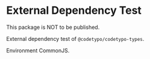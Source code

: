 # External Dependency Test

This package is NOT to be published.

External dependency test of `@codetypo/codetypo-types`.

Environment CommonJS.
